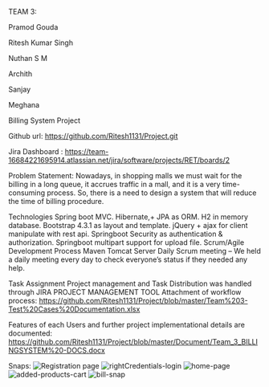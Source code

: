 TEAM 3:

Pramod Gouda

Ritesh Kumar Singh

Nuthan S M

Archith

Sanjay

Meghana

Billing System Project

Github url: https://github.com/Ritesh1131/Project.git

Jira Dashboard : https://team-16684221695914.atlassian.net/jira/software/projects/RET/boards/2

Problem Statement: Nowadays, in shopping malls we must wait for the billing in a long queue, it accrues traffic in a mall, and it is a very time-consuming process. So, there is a need to design a system that will reduce the time of billing procedure.

Technologies
Spring boot MVC.
Hibernate,+ JPA as ORM.
H2 in memory database.
Bootstrap 4.3.1 as layout and template.
jQuery + ajax for client manipulate with rest api.
Springboot Security as authentication & authorization.
Springboot multipart support for upload file.
Scrum/Agile Development Process
Maven
Tomcat Server
Daily Scrum meeting – We held a daily meeting every day to check everyone’s status if they needed any help.

Task Assignment
Project management and Task Distribution was handled through JIRA PROJECT MANAGEMENT TOOL
Attachment of workflow process: https://github.com/Ritesh1131/Project/blob/master/Team%203-Test%20Cases%20Documentation.xlsx

Features of each Users and further project implementational details are documented:
https://github.com/Ritesh1131/Project/blob/master/Document/Team_3_BILLINGSYSTEM%20-DOCS.docx

Snaps:
![Registration page](https://user-images.githubusercontent.com/114725771/205293990-7d60bd17-d794-4836-9d9a-1738a2e1a930.jpg)
![rightCredentials-login](https://user-images.githubusercontent.com/114725771/205294036-2b2cb876-bb30-45fb-a3d1-8a2b9bd26358.jpg)
![home-page](https://user-images.githubusercontent.com/114725771/205294078-ad0b1ab7-b1a4-409b-bb8b-971ade0230ae.jpeg)
![added-products-cart](https://user-images.githubusercontent.com/114725771/205294158-18b62a99-3efc-4bc0-9481-8576e001b1f8.jpg)
![bill-snap](https://user-images.githubusercontent.com/114725771/205294168-58f2bfe0-5d2d-4ddb-a36b-43107d869c5a.jpg)
